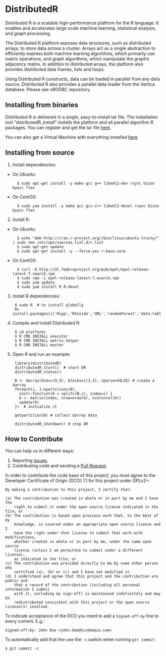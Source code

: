 # DistributedR

Distributed R is a scalable high-performance platform for the R language. It enables and accelerates large scale machine learning, statistical analysis, and graph processing.

The Distributed R platform exposes data structures, such as distributed arrays, to store data across a cluster. Arrays act as a single abstraction to efficiently express both machine learning algorithms, which primarily use matrix operations, and graph algorithms, which manipulate the graph’s adjacency matrix. In addition to distributed arrays, the platform also provides distributed data frames, lists and loops.

Using Distributed R constructs, data can be loaded in parallel from any data source. Distributed R also provides a parallel data loader from the Vertica database. Please see vRODBC repository.

## Installing from binaries

Distributed R is delivered in a single, easy-to-install tar file. The installation tool "distributedR_install" installs the platform and all parallel algorithm R packages. You can register and get the tar file [here](http://www.vertica.com/hp-vertica-products/hp-vertica-distributed-r/).

You can also get a Virtual Machine with everything installed [here](http://www.vertica.com/hp-vertica-products/hp-vertica-distributed-r/).

## Installing from source

1. Install dependencies:  
  * On Ubuntu:  

          $ sudo apt-get install -y make gcc g++ libxml2-dev rsync bison byacc flex

  * On CentOS:

          $ sudo yum install -y make gcc gcc-c++ libxml2-devel rsync bison byacc flex


2. Install R:
  * On Ubuntu:

          $ echo "deb http://cran.r-project.org//bin/linux/ubuntu trusty/" | sudo tee /etc/apt/sources.list.d/r.list
          $ sudo apt-get update
          $ sudo apt-get install -y --force-yes r-base-core

  * On CentOS:

          $ curl -O http://dl.fedoraproject.org/pub/epel/epel-release-latest-7.noarch.rpm
          $ sudo rpm -i epel-release-latest-7.noarch.rpm
          $ sudo yum update
          $ sudo yum install R R-devel


3. Install R dependencies:

        $ sudo R  # to install globally
        R> install.packages(c('Rcpp','RInside','XML','randomForest','data.table'))

4. Compile and install Distributed R:

        $ cd platform/
        $ R CMD INSTALL executor
        $ R CMD INSTALL matrix_helper
        $ R CMD INSTALL master

5. Open R and run an example:

        library(distributedR)
        distributedR_start()  # start DR
        distributedR_status()

        B <- darray(dim=c(9,9), blocks=c(3,3), sparse=FALSE) # create a darray
        foreach(i, 1:npartitions(B),
          init<-function(b = splits(B,i), index=i) {
          b <- matrix(index, nrow=nrow(b), ncol=ncol(b))
          update(b)
        })  # initialize it

        getpartition(B) # collect darray data

        distributedR_shutdown() # stop DR

## How to Contribute

You can help us in different ways:

1. Reporting [issues](https://github.com/vertica/distributedr/issues).
2. Contributing code and sending a [Pull Request](https://github.com/vertica/DistributedR/pulls).

In order to contribute the code base of this project, you must agree to the Developer Certificate of Origin (DCO) 1.1 for this project under GPLv2+:

    By making a contribution to this project, I certify that:
    
    (a) The contribution was created in whole or in part by me and I have the 
        right to submit it under the open source license indicated in the file; or
    (b) The contribution is based upon previous work that, to the best of my 
        knowledge, is covered under an appropriate open source license and I 
        have the right under that license to submit that work with modifications, 
        whether created in whole or in part by me, under the same open source 
        license (unless I am permitted to submit under a different license), 
        as indicated in the file; or
    (c) The contribution was provided directly to me by some other person who 
        certified (a), (b) or (c) and I have not modified it.
    (d) I understand and agree that this project and the contribution are public and
        that a record of the contribution (including all personal information I submit 
        with it, including my sign-off) is maintained indefinitely and may be 
        redistributed consistent with this project or the open source license(s) involved.

To indicate acceptance of the DCO you need to add a `Signed-off-by` line to every commit. E.g.:

    Signed-off-by: John Doe <john.doe@hisdomain.com>

To automatically add that line use the `-s` switch when running `git commit`:

    $ git commit -s
